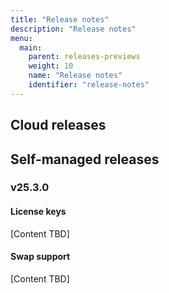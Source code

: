 ```yaml
---
title: "Release notes"
description: "Release notes"
menu:
  main:
    parent: releases-previews
    weight: 10
    name: "Release notes"
    identifier: "release-notes"
---
```


## Cloud releases


## Self-managed releases

### v25.3.0

#### License keys

[Content TBD]

#### Swap support

[Content TBD]









